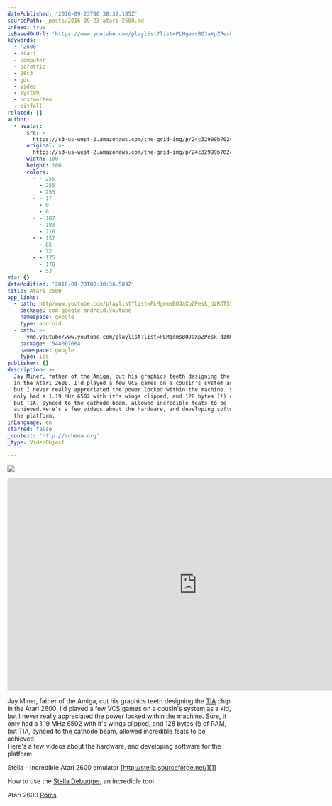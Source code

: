 ```yaml
---
datePublished: '2016-09-23T00:38:37.185Z'
sourcePath: _posts/2016-09-23-atari-2600.md
inFeed: true
isBasedOnUrl: 'https://www.youtube.com/playlist?list=PLMgemsBOJaXpZPesk_dzROT5S7ewlz7Fv'
keywords:
  - '2600'
  - atari
  - computer
  - scrottie
  - 28c3
  - gdc
  - video
  - system
  - postmortem
  - pitfall
related: []
author:
  - avatar:
      src: >-
        https://s3-us-west-2.amazonaws.com/the-grid-img/p/24c32999b702ca2456f378705d038475edc894cf.jpg
      original: >-
        https://s3-us-west-2.amazonaws.com/the-grid-img/p/24c32999b702ca2456f378705d038475edc894cf.jpg
      width: 100
      height: 100
      colors:
        - - 255
          - 255
          - 255
        - - 17
          - 0
          - 0
        - - 187
          - 183
          - 216
        - - 137
          - 85
          - 72
        - - 175
          - 170
          - 53
via: {}
dateModified: '2016-09-23T00:38:36.589Z'
title: Atari 2600
app_links:
  - path: http/www.youtube.com/playlist?list=PLMgemsBOJaXpZPesk_dzROT5S7ewlz7Fv
    package: com.google.android.youtube
    namespace: google
    type: android
  - path: >-
      vnd.youtube/www.youtube.com/playlist?list=PLMgemsBOJaXpZPesk_dzROT5S7ewlz7Fv
    package: '544007664'
    namespace: google
    type: ios
publisher: {}
description: >-
  Jay Miner, father of the Amiga, cut his graphics teeth designing the TIA chip
  in the Atari 2600. I'd played a few VCS games on a cousin's system as a kid,
  but I never really appreciated the power locked within the machine. Sure, it
  only had a 1.19 MHz 6502 with it's wings clipped, and 128 bytes (!) of RAM,
  but TIA, synced to the cathode beam, allowed incredible feats to be
  achieved.Here’s a few videos about the hardware, and developing software for
  the platform.
inLanguage: en
starred: false
_context: 'http://schema.org'
_type: VideoObject

---
```

![](https://the-grid-user-content.s3-us-west-2.amazonaws.com/59710333-1d2c-43d3-9f36-f05c6d796aed.jpg)

<iframe src="https://cdn.embedly.com/widgets/media.html?src=http%3A%2F%2Fwww.youtube.com%2Fembed%2Fvideoseries%3Flist%3DPLMgemsBOJaXpZPesk_dzROT5S7ewlz7Fv&amp;url=https%3A%2F%2Fwww.youtube.com%2Fplaylist%3Flist%3DPLMgemsBOJaXpZPesk_dzROT5S7ewlz7Fv&amp;image=https%3A%2F%2Fi.ytimg.com%2Fvi%2FaNyebnxV9R8%2Fhqdefault.jpg%3Fcustom%3Dtrue%26w%3D320%26h%3D180%26stc%3Dtrue%26jpg444%3Dtrue%26jpgq%3D90%26sp%3D68%26sigh%3Dz9RlKokbvt1fFvw3Ny-NOqw3QEU&amp;key=b7d04c9b404c499eba89ee7072e1c4f7&amp;type=text%2Fhtml&amp;schema=youtube" width="853" height="480" scrolling="no" frameborder="0" allowfullscreen="" style=""></iframe>

Jay Miner, father of the Amiga, cut his graphics teeth designing the [TIA][0] chip in the Atari 2600\. I'd played a few VCS games on a cousin's system as a kid, but I never really appreciated the power locked within the machine. Sure, it only had a 1.19 MHz 6502 with it's wings clipped, and 128 bytes (!) of RAM, but TIA, synced to the cathode beam, allowed incredible feats to be achieved.  
Here's a few videos about the hardware, and developing software for the platform.

Stella - Incredible Atari 2600 emulator [http://stella.sourceforge.net/][1]

How to use the [Stella Debugger][2], an incredible tool

Atari 2600 [Roms][3]

[0]: https://en.wikipedia.org/wiki/Television_Interface_Adaptor "TIA"
[1]: http://stella.sourceforge.net/ "http://stella.sourceforge.net/"
[2]: http://stella.sourceforge.net/docs/debugger.html "Stella Debugger"
[3]: https://www.atariage.com/system_items.html?SystemID=2600&ItemTypeID=ROM "Roms"